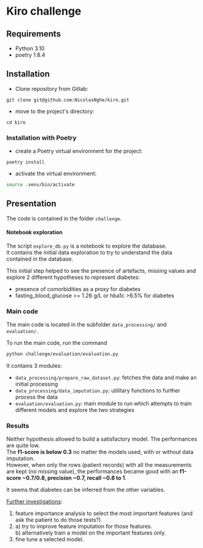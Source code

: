 # Kiro challenge

## Requirements

- Python 3.10
- poetry 1.8.4

## Installation


* Clone repository from Gitlab:

```shell
git clone git@github.com:NicolasNghe/kiro.git
```

* move to the project's directory:

```shell
cd kiro
```

### Installation with Poetry
* create a Poetry virtual environment for the project:

```shell
poetry install
```

* activate the virtual environment:

```sh
source .venv/bin/activate
```

## Presentation

The code is contained in the folder `challenge`.  

#### Notebook exploration  
The script `explore_db.py` is a notebook to explore the database.  
It contains the initial data exploration to try to understand the data contained in the database.  

This initial step helped to see the presence of artefacts, missing values and explore 2 different hypotheses to represent diabetes:  
- presence of comorbidities as a proxy for diabetes
- fasting_blood_glucose >= 1.26 g/L or hba1c >6.5% for diabetes

### Main code
The main code is located in the subfolder `data_processing/` and `evaluation/`.  

To run the main code, run the command

```sh
python challenge/evaluation/evaluation.py
```

It contains 3 modules:  
- `data_processing/prepare_raw_dataset.py`: fetches the data and make an initial processing
- `data_processing/data_imputation.py`: utilitary functions to further process the data
- `evaluation/evaluation.py`: main module to run which attempts to train different models and explore the two strategies

### Results

Neither hypothesis allowed to build a satisfactory model. The performances are quite low.  
The **f1-score is below 0.3** no matter the models used, with or without data imputation.  
However, when only the rows (patient records) with all the measurements are kept (no missing value),
the performances became good with an **f1-score ~0.7/0.8, precision ~0.7, recall ~0.8 to 1**.  

It seems that diabetes can be inferred from the other variables.  

<u>Further investigations</u>:
1. feature importance analysis to select the most important features (and ask the patient to do those tests?).  
2. a) try to improve feature imputation for those features.  
   b) alternatively train a model on the important features only.   
3. fine tune a selected model. 